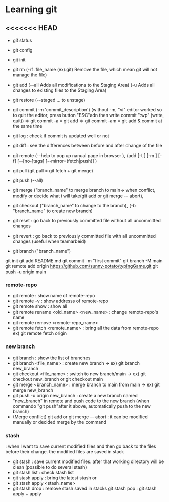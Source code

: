 # Learning git

## <<<<<<< HEAD

- git status
- git config
- git init
- git rm (-rf .file_name (ex).git) Remove the file, which mean git will not manage the file)
- git add (--all Adds all modifications to the Staging Area) (-u Adds all changes to existing files to the Staging Area)
- git restore (--staged <file>... to unstage)
- git commit (-m 'commit_description') (without -m, "vi" editor worked so to quit the editor, press button "ESC"adn then write commit ":wp" (write, quit))
  => git commit -a = git add
  => git commit -am = git add & commit at the same time
- git log : check if commit is updated well or not
- git diff : see the differences between before and after change of the file
- git remote (--help to pop up nanual page in browser ), (add [-t <branch>] [-m <master>] [-f] [--[no-]tags] [--mirror=(fetch|push)] <name> <url>)
- git pull (git pull = git fetch + git merge)
- git push (--all)
- git merge ("branch_name" to merge branch to main-> when conflict, modify or decide what i will take(git add or git merge -- abort),
- git checkout ("branch_name" to change to the branch), (-b "branch_name" to create new branch)

- git reset : go back to previously committed file without all uncommitted changes
- git revert : go back to previously committed file with all uncommitted changes (useful when teamarbeid)
- git branch ("branch_name")

git init
git add README.md
git commit -m "first commit"
git branch -M main
git remote add origin https://github.com/sunny-potato/typingGame.git
git push -u origin main

### remote-repo

- git remote : show name of remote-repo
- git remote -v : show addresss of remote-repo
- git remote show : show all
- git remote rename <old_name> <new_name> : change remoto-repo's name
- git remote remove <remote-repo_name>
- git remote fetch <remote_name> : bring all the data from remote-repo ex) git remote fetch origin

### new branch

- git branch : show the list of branches
- git branch <file_name> : create new branch -> ex) git branch new_branch
- git checkout <file_name> : switch to new branch/main -> ex) git checkout new_branch or git checkout main
- git merge <branch_name> : merge branch to main from main -> ex) git merge new_branch
- git push -u origin new_branch : create a new branch named "new_branch" in remote and push code to the new branch
  (when commando "git push"after it above, automatically push to the new branch)
- (Merge conflict) git add or git merge -- abort : it can be modified manually or decided merge by the command

### stash

: when I want to save current modified files and then go back to the files before their change.
the modified files are saved in stack

- git stash : save current modified files. after that working directory will be clean (possible to do several stash)
- git stash list : check stash list
- git stash apply : bring the latest stash or
- git stash apply <stash_name>
- git stash drop : remove stash saved in stacks
  git stash pop : git stash apply + apply
